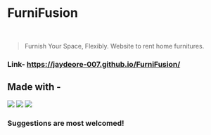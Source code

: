 # **FurniFusion**
<br />

> Furnish Your Space, Flexibly. Website to rent home furnitures.

### Link- https://jaydeore-007.github.io/FurniFusion/

## Made with -
<img src="https://img.shields.io/badge/HTML-239120?style=for-the-badge&logo=html5&logoColor=white" /> <img src="https://img.shields.io/badge/CSS-239120?&style=for-the-badge&logo=css3&logoColor=white" />  <img src="https://img.shields.io/badge/Bootstrap-563D7C?style=for-the-badge&logo=bootstrap&logoColor=white" />


### Suggestions are most welcomed!
